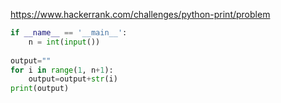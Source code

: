 https://www.hackerrank.com/challenges/python-print/problem


```python
if __name__ == '__main__':
    n = int(input())
 
output=""    
for i in range(1, n+1):
    output=output+str(i)
print(output)       


```
